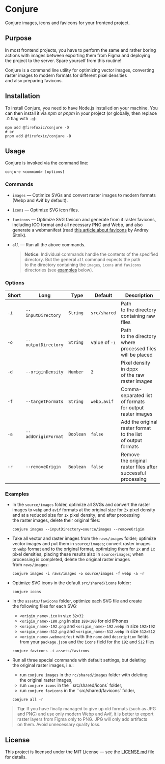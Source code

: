 # Conjure

Conjure images, icons and favicons for your frontend project.

## Purpose

In most frontend projects, you have to perform the same and rather boring actions with images between exporting them from Figma and deploying the project to the server. Spare yourself from this routine!

Conjure is a command line utility for optimizing vector images, converting raster images to modern formats for different pixel densities and also preparing favicons.

## Installation

To install Conjure, you need to have Node.js installed on your machine. You can then install it via _npm_ or _pnpm_ in your project (or globally, then replace `-D` flag with `-g`):

```shell
npm add @firefoxic/conjure -D
# or
pnpm add @firefoxic/conjure -D
```

## Usage

Conjure is invoked via the command line:

```shell
conjure <command> [options]
```

### Commands

- `images` — Optimize SVGs and convert raster images to modern formats (Webp and Avif by default).
- `icons` — Optimize SVG icon files.
- `favicons` — Optimize SVG favicon and generate from it raster favicons, including ICO format and all necessary PNG and Webp, and also generate a webmanifest (read [this article about favicons](https://evilmartians.com/chronicles/how-to-favicon-in-2021-six-files-that-fit-most-needs) by Andrey Sitnik).
- `all` — Run all the above commands.

	> **Notice**: Individual commands handle the contents of the specified directory. But the general `all` command expects the path to the directory containing the `images`, `icons` and `favicons` directories (see [examples](#examples) below).

### Options

| Short | Long                | Type      | Default       | Description                                                  |
|-------|---------------------|-----------|---------------|--------------------------------------------------------------|
| `-i`  | `--inputDirectory`  | `String`  | `src/shared`  | Path to the directory containing raw files                   |
| `-o`  | `--outputDirectory` | `String`  | value of `-i` | Path to the directory where processed files will be placed   |
| `-d`  | `--originDensity`   | `Number`  | `2`           | Pixel density in dppx of the raw raster images               |
| `-f`  | `--targetFormats`   | `String`  | `webp,avif`   | Comma-separated list of formats for output raster images     |
| `-a`  | `--addOriginFormat` | `Boolean` | `false`       | Add the original raster format to the list of output formats |
| `-r`  | `--removeOrigin`    | `Boolean` | `false`       | Remove the original raster files after successful processing |

### Examples

- In the `source/images` folder, optimize all SVGs and convert the raster images to `webp` and `avif` formats at the original size for `2x` pixel density and at a reduced size for `1x` pixel density; and after processing the raster images, delete their original files:

	```shell
	conjure images --inputDirectory=source/images --removeOrigin
	```

- Take all vector and raster images from the `raws/images` folder; optimize vector images and put them in `source/images`; convert raster images to `webp` format and to the original format, optimizing them for `2x` and `1x` pixel densities, placing these results also in `source/images`; when processing is completed, delete the original raster images from `raws/images`:

	```shell
	conjure images -i raws/images -o source/images -f webp -a -r
	```

- Optimize SVG icons in the default `src/shared/icons` folder:

	```shell
	conjure icons
	```

- In the `assets/favicons` folder, optimize each SVG file and create the following files for each SVG:
	- `<origin_name>.ico` in size `32×32`
	- `<origin_name>-180.png` in size `180×180` for old iPhones
	- `<origin_name>-192.png` and `<origin_name>-192.webp` in size `192×192`
	- `<origin_name>-512.png` and `<origin_name>-512.webp` in size `512×512`
	- `<origin_name>.webmanifest` with the `name` and `description` fields from your `package.json` and the `icons` field for the `192` and `512` files

	```shell
	conjure favicons -i assets/favicons
	```

- Run all three special commands with default settings, but deleting the original raster images, i.e.:
	- run `conjure images` in the `rc/shared/images` folder with deleting the original raster images,
	- run `conjure icons` in the ``src/shared/icons` folder,
	- run `conjure favicons` in the ``src/shared/favicons` folder,

	```shell
	conjure all -r
	```

> **Tip**: If you have finally managed to give up old formats (such as JPG and PNG) and use only modern Webp and Avif, it is better to export raster layers from Figma only to PNG. JPG will only add artifacts on them. Avoid unnecessary quality loss.

## License

This project is licensed under the MIT License — see the [LICENSE.md](./LICENSE.md) file for details.
